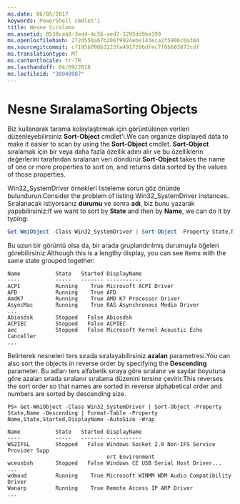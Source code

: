 ```yaml
---
ms.date: 06/05/2017
keywords: PowerShell cmdlet'i
title: Nesne Sıralama
ms.assetid: 8530caa8-3ed4-4c56-aed7-1295dd9ba199
ms.openlocfilehash: 272d550a67b206f9924ebe143eca2f5906c0a304
ms.sourcegitcommit: cf195b090b3223fa4917206dfec7f0b603873cdf
ms.translationtype: MT
ms.contentlocale: tr-TR
ms.lasthandoff: 04/09/2018
ms.locfileid: "30949987"
---
```

# <a name="sorting-objects"></a><span data-ttu-id="37a47-103">Nesne Sıralama</span><span class="sxs-lookup"><span data-stu-id="37a47-103">Sorting Objects</span></span>

<span data-ttu-id="37a47-104">Biz kullanarak tarama kolaylaştırmak için görüntülenen verileri düzenleyebilirsiniz **Sort-Object** cmdlet'i.</span><span class="sxs-lookup"><span data-stu-id="37a47-104">We can organize displayed data to make it easier to scan by using the **Sort-Object** cmdlet.</span></span> <span data-ttu-id="37a47-105">**Sort-Object** sıralamak için bir veya daha fazla özellik adını alır ve bu özelliklerin değerlerini tarafından sıralanan veri döndürür.</span><span class="sxs-lookup"><span data-stu-id="37a47-105">**Sort-Object** takes the name of one or more properties to sort on, and returns data sorted by the values of those properties.</span></span>

<span data-ttu-id="37a47-106">Win32_SystemDriver örnekleri listeleme sorun göz önünde bulundurun.</span><span class="sxs-lookup"><span data-stu-id="37a47-106">Consider the problem of listing Win32_SystemDriver instances.</span></span> <span data-ttu-id="37a47-107">Sıralanacak istiyorsanız **durumu** ve sonra **adı**, biz bunu yazarak yapabilirsiniz:</span><span class="sxs-lookup"><span data-stu-id="37a47-107">If we want to sort by **State** and then by **Name**, we can do it by typing:</span></span>

```powershell
Get-WmiObject -Class Win32_SystemDriver | Sort-Object -Property State,Name | Format-Table -Property Name,State,Started,DisplayName -AutoSize -Wrap
```

<span data-ttu-id="37a47-108">Bu uzun bir görüntü olsa da, bir arada gruplandırılmış durumuyla öğeleri görebilirsiniz:</span><span class="sxs-lookup"><span data-stu-id="37a47-108">Although this is a lengthy display, you can see items with the same state grouped together:</span></span>

```output
Name           State   Started DisplayName
----           -----   ------- -----------
ACPI           Running    True Microsoft ACPI Driver
AFD            Running    True AFD
AmdK7          Running    True AMD K7 Processor Driver
AsyncMac       Running    True RAS Asynchronous Media Driver
...
Abiosdsk       Stopped   False Abiosdsk
ACPIEC         Stopped   False ACPIEC
aec            Stopped   False Microsoft Kernel Acoustic Echo Canceller
...
```

<span data-ttu-id="37a47-109">Belirterek nesneleri ters sırada sıralayabilirsiniz **azalan** parametresi.</span><span class="sxs-lookup"><span data-stu-id="37a47-109">You can also sort the objects in reverse order by specifying the **Descending** parameter.</span></span> <span data-ttu-id="37a47-110">Bu adları ters alfabetik sıraya göre sıralanır ve sayılar boyutuna göre azalan sırada sıralanır sıralama düzenini tersine çevirir.</span><span class="sxs-lookup"><span data-stu-id="37a47-110">This reverses the sort order so that names are sorted in reverse alphabetical order and numbers are sorted by descending size.</span></span>

```
PS> Get-WmiObject -Class Win32_SystemDriver | Sort-Object -Property State,Name -Descending | Format-Table -Property Name,State,Started,DisplayName -AutoSize -Wrap

Name           State   Started DisplayName
----           -----   ------- -----------
WS2IFSL        Stopped   False Windows Socket 2.0 Non-IFS Service Provider Supp
                               ort Environment
wceusbsh       Stopped   False Windows CE USB Serial Host Driver...
...
wdmaud         Running    True Microsoft WINMM WDM Audio Compatibility Driver
Wanarp         Running    True Remote Access IP ARP Driver
...
```